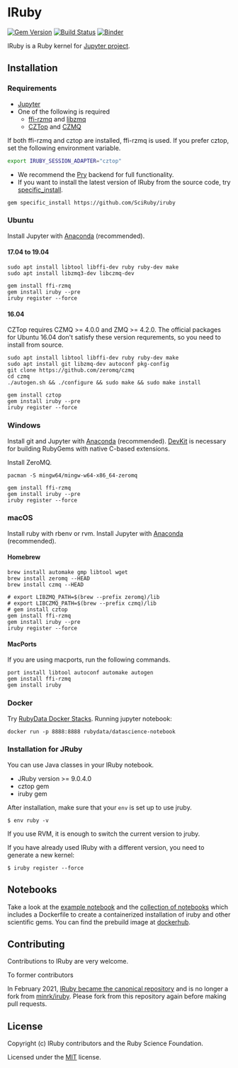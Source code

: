 # IRuby

[![Gem Version](https://badge.fury.io/rb/iruby.svg)](https://badge.fury.io/rb/iruby)
[![Build Status](https://github.com/SciRuby/iruby/workflows/CI/badge.svg)](https://github.com/SciRuby/iruby/actions)
[![Binder](https://mybinder.org/badge_logo.svg)](https://mybinder.org/v2/gh/RubyData/binder/master?filepath=ruby-data.ipynb)

IRuby is a Ruby kernel for [Jupyter project](http://try.jupyter.org/).

## Installation

### Requirements

* [Jupyter](https://jupyter.org)
* One of the following is required
    * [ffi-rzmq](https://github.com/chuckremes/ffi-rzmq) and [libzmq](https://github.com/zeromq/libzmq)
    * [CZTop](https://gitlab.com/paddor/cztop) and [CZMQ](https://github.com/zeromq/czmq)

If both ffi-rzmq and cztop are installed, ffi-rzmq is used. If you prefer cztop, set the following environment variable.

```sh
export IRUBY_SESSION_ADAPTER="cztop"
```

* We recommend the [Pry](https://github.com/pry/pry) backend for full functionality.
* If you want to install the latest version of IRuby from the source code, try [specific_install](https://github.com/rdp/specific_install).

```
gem specific_install https://github.com/SciRuby/iruby
```

### Ubuntu

Install Jupyter with [Anaconda](https://www.anaconda.com/) (recommended).

#### 17.04 to 19.04

```shell
sudo apt install libtool libffi-dev ruby ruby-dev make
sudo apt install libzmq3-dev libczmq-dev

gem install ffi-rzmq
gem install iruby --pre
iruby register --force
```

#### 16.04

CZTop requires CZMQ >= 4.0.0 and ZMQ >= 4.2.0. The official packages for Ubuntu 16.04 don't satisfy these version requrements, so you need to install from source.

```shell
sudo apt install libtool libffi-dev ruby ruby-dev make
sudo apt install git libzmq-dev autoconf pkg-config
git clone https://github.com/zeromq/czmq
cd czmq
./autogen.sh && ./configure && sudo make && sudo make install

gem install cztop
gem install iruby --pre
iruby register --force
```

### Windows

Install git and Jupyter with [Anaconda](https://www.anaconda.com/) (recommended).
[DevKit](https://rubyinstaller.org/add-ons/devkit.html) is necessary for building RubyGems with native C-based extensions.

Install ZeroMQ.
```shell
pacman -S mingw64/mingw-w64-x86_64-zeromq
```

```shell
gem install ffi-rzmq
gem install iruby --pre
iruby register --force
```

### macOS

Install ruby with rbenv or rvm.
Install Jupyter with [Anaconda](https://www.anaconda.com/) (recommended).

#### Homebrew

```shell
brew install automake gmp libtool wget
brew install zeromq --HEAD
brew install czmq --HEAD
```

```shell
# export LIBZMQ_PATH=$(brew --prefix zeromq)/lib
# export LIBCZMQ_PATH=$(brew --prefix czmq)/lib
# gem install cztop
gem install ffi-rzmq
gem install iruby --pre
iruby register --force
```

#### MacPorts

If you are using macports, run the following commands.

```shell
port install libtool autoconf automake autogen
gem install ffi-rzmq
gem install iruby
```

### Docker

Try [RubyData Docker Stacks](https://github.com/RubyData/docker-stacks). 
Running jupyter notebook:

```shell
docker run -p 8888:8888 rubydata/datascience-notebook
```

### Installation for JRuby

You can use Java classes in your IRuby notebook.

* JRuby version >= 9.0.4.0
* cztop gem
* iruby gem

After installation, make sure that your `env` is set up to use jruby.

```shell
$ env ruby -v
```

If you use RVM, it is enough to switch the current version to jruby.

If you have already used IRuby with a different version, you need to generate a new kernel:

```shell
$ iruby register --force
```

## Notebooks

Take a look at the [example notebook](http://nbviewer.ipython.org/urls/raw.github.com/SciRuby/sciruby-notebooks/master/getting_started.ipynb)
and the [collection of notebooks](https://github.com/SciRuby/sciruby-notebooks/) which includes a Dockerfile to create a containerized installation of iruby
and other scientific gems. You can find the prebuild image at [dockerhub](https://registry.hub.docker.com/u/minad/sciruby-notebooks/).

## Contributing

Contributions to IRuby are very welcome.

To former contributors

In February 2021, [IRuby became the canonical repository](https://github.com/SciRuby/iruby/issues/285) and is no longer a fork from [minrk/iruby](https://github.com/minrk/iruby). Please fork from this repository again before making pull requests. 

## License

Copyright (c) IRuby contributors and the Ruby Science Foundation.

Licensed under the [MIT](LICENSE) license.
